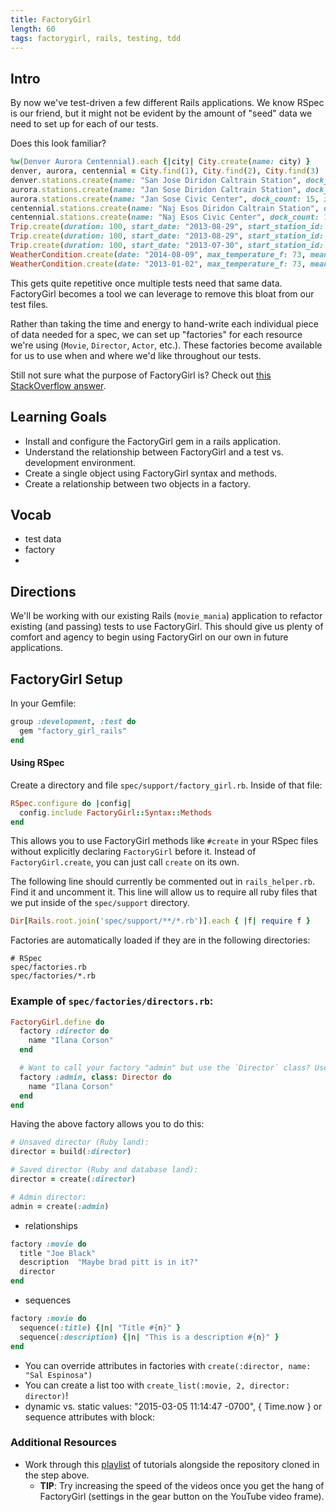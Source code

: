 ```yaml
---
title: FactoryGirl
length: 60
tags: factorygirl, rails, testing, tdd
---
```


## Intro

By now we've test-driven a few different Rails applications. We know RSpec is our friend, but it might not be evident by the amount of "seed" data we need to set up for each of our tests.

Does this look familiar?

```ruby
%w(Denver Aurora Centennial).each {|city| City.create(name: city) }
denver, aurora, centennial = City.find(1), City.find(2), City.find(3)
denver.stations.create(name: "San Jose Diridon Caltrain Station", dock_count: 27, installation_date: "2013-08-06 00:00:00", lat: 37.329732, long: -121.901782)
aurora.stations.create(name: "Jan Sose Diridon Caltrain Station", dock_count: 27, installation_date: "2013-08-06 00:00:00", lat: 37.329732, long: -121.901782)
aurora.stations.create(name: "Jan Sose Civic Center", dock_count: 15, installation_date: "2013-08-05 00:00:00", lat: 37.330698, long: -121.888979)
centennial.stations.create(name: "Naj Esos Diridon Caltrain Station", dock_count: 27, installation_date: "2013-08-06 00:00:00", lat: 37.329732, long: -121.901782)
centennial.stations.create(name: "Naj Esos Civic Center", dock_count: 15, installation_date: "2013-08-05 00:00:00", lat: 37.330698, long: -121.888979)
Trip.create(duration: 100, start_date: "2013-08-29", start_station_id: 1, end_date: "2013-08-29", end_station_id: 2, bike_id: 520, subscription_type_id: 1, user_zip_code: 94127, start_time: "2000-01-01 14:13:00", end_time: "2000-01-01 14:14:00")
Trip.create(duration: 100, start_date: "2013-08-29", start_station_id: 2, end_date: "2013-08-29", end_station_id: 4, bike_id: 501, subscription_type_id: 2, user_zip_code: 94127, start_time: "2000-01-01 14:13:00", end_time: "2000-01-01 14:14:00")
Trip.create(duration: 100, start_date: "2013-07-30", start_station_id: 5, end_date: "2013-07-30", end_station_id: 1, bike_id: 50, subscription_type_id: 2, user_zip_code: 94127, start_time: "2000-01-01 14:13:00", end_time: "2000-01-01 14:14:00")
WeatherCondition.create(date: "2014-08-09", max_temperature_f: 73, mean_temperature_f: 68, min_temperature_f: 61, mean_humidity: 75, mean_visibility_miles: 6, mean_wind_speed_mph: 8, precipitation_inches: 0.82, zip_code: 94107)
WeatherCondition.create(date: "2013-01-02", max_temperature_f: 73, mean_temperature_f: 68, min_temperature_f: 61, mean_humidity: 75, mean_visibility_miles: 7, mean_wind_speed_mph: 8, precipitation_inches: 1.1, zip_code: 94107)
```

This gets quite repetitive once multiple tests need that same data. FactoryGirl becomes a tool we can leverage to remove this bloat from our test files.

Rather than taking the time and energy to hand-write each individual piece of data needed for a spec, we can set up "factories" for each resource we're using (`Movie`, `Director`, `Actor`, etc.). These factories become available for us to use when and where we'd like throughout our tests.

Still not sure what the purpose of FactoryGirl is? Check out [this StackOverflow answer](http://stackoverflow.com/questions/5183975/factory-girl-whats-the-purpose).

## Learning Goals

* Install and configure the FactoryGirl gem in a rails application.
* Understand the relationship between FactoryGirl and a test vs. development environment.
* Create a single object using FactoryGirl syntax and methods.
* Create a relationship between two objects in a factory.

## Vocab
* test data
* factory 
* 

## Directions

We'll be working with our existing Rails (`movie_mania`) application to refactor existing (and passing) tests to use FactoryGirl. This should give us plenty of comfort and agency to begin using FactoryGirl on our own in future applications.


## FactoryGirl Setup

In your Gemfile:

```ruby
group :development, :test do
  gem "factory_girl_rails"
end
```

#### Using RSpec

Create a directory and file `spec/support/factory_girl.rb`. Inside of that file:

```ruby
RSpec.configure do |config|
  config.include FactoryGirl::Syntax::Methods
end
```

This allows you to use FactoryGirl methods like `#create` in your RSpec files without explicitly declaring `FactoryGirl` before it. Instead of `FactoryGirl.create`, you can just call `create` on its own.

The following line should currently be commented out in `rails_helper.rb`. Find it and uncomment it. This line will allow us to require all ruby files that we put inside of the `spec/support` directory.

```ruby
Dir[Rails.root.join('spec/support/**/*.rb')].each { |f| require f }
```

Factories are automatically loaded if they are in the following directories:

```
# RSpec
spec/factories.rb
spec/factories/*.rb
```

### Example of `spec/factories/directors.rb`:

```ruby
FactoryGirl.define do
  factory :director do
    name "Ilana Corson"
  end

  # Want to call your factory "admin" but use the `Director` class? Use an alias like this.
  factory :admin, class: Director do
    name "Ilana Corson"
  end
end
```

Having the above factory allows you to do this:

```ruby
# Unsaved director (Ruby land):
director = build(:director)

# Saved director (Ruby and database land):
director = create(:director)

# Admin director:
admin = create(:admin)
```

* relationships

```ruby
factory :movie do
  title "Joe Black"
  description  "Maybe brad pitt is in it?"
  director
end
```

* sequences

```ruby
factory :movie do
  sequence(:title) {|n| "Title #{n}" }
  sequence(:description) {|n| "This is a description #{n}" }
end
```

* You can override attributes in factories with `create(:director, name: "Sal Espinosa")`
* You can create a list too with `create_list(:movie, 2, director: director)`!
* dynamic vs. static values: "2015-03-05 11:14:47 -0700", { Time.now } or sequence attributes with block:

### Additional Resources

- Work through this [playlist](https://www.youtube.com/playlist?list=PLf6E_SWaTZjH9V9-eeqH5oAXL-q7GcBm9) of tutorials alongside the repository cloned in the step above.
  * **TIP**: Try increasing the speed of the videos once you get the hang of FactoryGirl (settings in the gear button on the YouTube video frame).
